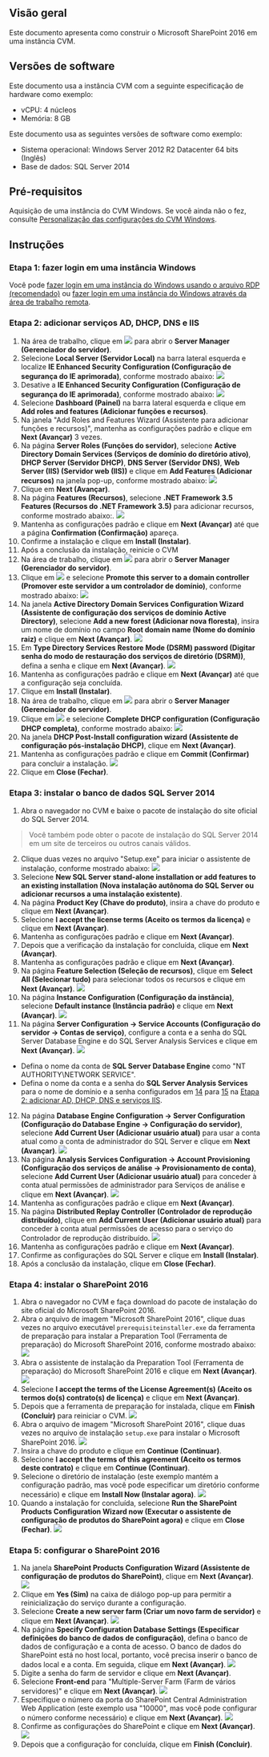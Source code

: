 ## Visão geral
Este documento apresenta como construir o Microsoft SharePoint 2016 em uma instância CVM.

## Versões de software
Este documento usa a instância CVM com a seguinte especificação de hardware como exemplo:
- vCPU: 4 núcleos
- Memória: 8 GB

Este documento usa as seguintes versões de software como exemplo:
- Sistema operacional: Windows Server 2012 R2 Datacenter 64 bits (Inglês)
- Base de dados: SQL Server 2014

## Pré-requisitos
Aquisição de uma instância do CVM Windows. Se você ainda não o fez, consulte [Personalização das configurações do CVM Windows](https://intl.cloud.tencent.com/document/product/213/10516).

## Instruções

### Etapa 1: fazer login em uma instância Windows
Você pode [fazer login em uma instância do Windows usando o arquivo RDP (recomendado)](https://intl.cloud.tencent.com/document/product/213/5435) ou [fazer login em uma instância do Windows através da área de trabalho remota](https://intl.cloud.tencent.com/document/product/213/32498).

<span id="AddAD_DHCP_DNS_IIS"></span>
### Etapa 2: adicionar serviços AD, DHCP, DNS e IIS
1. Na área de trabalho, clique em <img src="https://main.qcloudimg.com/raw/f779581f1ce3edfead8c725ce1504009.png" style="margin: 0;"></img> para abrir o **Server Manager (Gerenciador do servidor)**.
2. Selecione **Local Server (Servidor Local)** na barra lateral esquerda e localize **IE Enhanced Security Configuration (Configuração de segurança do IE aprimorada)**, conforme mostrado abaixo:
![](https://main.qcloudimg.com/raw/c2b0791555bbc910cea70732c75daa0f.png)
3. Desative a **IE Enhanced Security Configuration (Configuração de segurança do IE aprimorada)**, conforme mostrado abaixo:
![](https://main.qcloudimg.com/raw/6acbf171bc703100401e48e362539b21.png)
4. Selecione **Dashboard (Painel)** na barra lateral esquerda e clique em **Add roles and features (Adicionar funções e recursos)**.
5. Na janela "Add Roles and Features Wizard (Assistente para adicionar funções e recursos)", mantenha as configurações padrão e clique em **Next (Avançar)** 3 vezes.
6. Na página **Server Roles (Funções do servidor)**, selecione **Active Directory Domain Services (Serviços de domínio do diretório ativo)**, **DHCP Server (Servidor DHCP)**, **DNS Server (Servidor DNS)**, **Web Server (IIS) (Servidor web (IIS))** e clique em **Add Features (Adicionar recursos)** na janela pop-up, conforme mostrado abaixo:
![](https://main.qcloudimg.com/raw/a2bb1c86c9277ca870c629ecf5b0d3f5.png)
7. Clique em **Next (Avançar)**.
8. Na página **Features (Recursos)**, selecione **.NET Framework 3.5 Features (Recursos do .NET Framework 3.5)** para adicionar recursos, conforme mostrado abaixo:.
![](https://main.qcloudimg.com/raw/bf47abbb95ad42b9d6c720c3bb2c846b.png)
9. Mantenha as configurações padrão e clique em **Next (Avançar)** até que a página **Confirmation (Confirmação)** apareça.
10. Confirme a instalação e clique em **Install (Instalar)**.
11. Após a conclusão da instalação, reinicie o CVM
12. Na área de trabalho, clique em <img src="https://main.qcloudimg.com/raw/f779581f1ce3edfead8c725ce1504009.png" style="margin: 0;"></img> para abrir o **Server Manager (Gerenciador do servidor)**.
13. Clique em <img src="https://main.qcloudimg.com/raw/b7b26ebdfecb3b158adac1a37d7a23f3.png" style="margin: 0;"></img> e selecione **Promote this server to a domain controller (Promover este servidor a um controlador de domínio)**, conforme mostrado abaixo:
![](https://main.qcloudimg.com/raw/1e6aa1d75044898357709909bb969c6f.png)
14. <span id="step14"></span>Na janela **Active Directory Domain Services Configuration Wizard (Assistente de configuração dos serviços de domínio Active Directory)**, selecione **Add a new forest (Adicionar nova floresta)**, insira um nome de domínio no campo **Root domain name (Nome do domínio raiz)** e clique em **Next (Avançar)**.
![](https://main.qcloudimg.com/raw/017acc0e5939632f3808698f36320fd2.png)
15. <span id="step15"></span>Em **Type Directory Services Restore Mode (DSRM) password (Digitar senha do modo de restauração dos serviços de diretório (DSRM))**, defina a senha e clique em **Next (Avançar)**.
![](https://main.qcloudimg.com/raw/078672b95294790e4985108bd58d8504.png)
16. Mantenha as configurações padrão e clique em **Next (Avançar)** até que a configuração seja concluída.
17. Clique em **Install (Instalar)**.
18. Na área de trabalho, clique em <img src="https://main.qcloudimg.com/raw/f779581f1ce3edfead8c725ce1504009.png" style="margin: 0;"></img> para abrir o **Server Manager (Gerenciador do servidor)**.
19. Clique em <img src="https://main.qcloudimg.com/raw/b7b26ebdfecb3b158adac1a37d7a23f3.png" style="margin: 0;"></img> e selecione **Complete DHCP configuration (Configuração DHCP completa)**, conforme mostrado abaixo:
![](https://main.qcloudimg.com/raw/4c65a7990acc647866d73c1b5ba20a6c.png)
20. Na janela **DHCP Post-Install configuration wizard (Assistente de configuração pós-instalação DHCP)**, clique em **Next (Avançar)**.
21. Mantenha as configurações padrão e clique em **Commit (Confirmar)** para concluir a instalação.
![](https://main.qcloudimg.com/raw/4162a8fbde1b7af1d8fadacaa61965cf.png)
22. Clique em **Close (Fechar)**.

### Etapa 3: instalar o banco de dados SQL Server 2014

1. Abra o navegador no CVM e baixe o pacote de instalação do site oficial do SQL Server 2014.
> Você também pode obter o pacote de instalação do SQL Server 2014 em um site de terceiros ou outros canais válidos.
>
2. Clique duas vezes no arquivo "Setup.exe" para iniciar o assistente de instalação, conforme mostrado abaixo:
![](https://main.qcloudimg.com/raw/f2cc33aef5ec2662238ffeca56d08a7d.png)
3. Selecione **New SQL Server stand-alone installation or add features to an existing installation (Nova instalação autônoma do SQL Server ou adicionar recursos a uma instalação existente)**.
4. Na página **Product Key (Chave do produto)**, insira a chave do produto e clique em **Next (Avançar)**.
5. Selecione **I accept the license terms (Aceito os termos da licença)** e clique em **Next (Avançar)**.
6. Mantenha as configurações padrão e clique em **Next (Avançar)**.
7. Depois que a verificação da instalação for concluída, clique em **Next (Avançar)**.
8. Mantenha as configurações padrão e clique em **Next (Avançar)**.
9. Na página **Feature Selection (Seleção de recursos)**, clique em **Select All (Selecionar tudo)** para selecionar todos os recursos e clique em **Next (Avançar)**.
![](https://main.qcloudimg.com/raw/92eac7b681dae5937bafa484874ae122.png)
10. Na página **Instance Configuration (Configuração da instância)**, selecione **Default instance (Instância padrão)** e clique em **Next (Avançar)**.
![](https://main.qcloudimg.com/raw/2bf1682b927b66224c574435ee35e7af.png)
11. Na página **Server Configuration -> Service Accounts (Configuração do servidor -> Contas de serviço)**, configure a conta e a senha do SQL Server Database Engine e do SQL Server Analysis Services e clique em **Next (Avançar)**.
![](https://main.qcloudimg.com/raw/1310d9db077772be6dad6f58a698273e.png)
 - Defina o nome da conta de **SQL Server Database Engine** como "NT AUTHORITY\NETWORK SERVICE".
 - Defina o nome da conta e a senha do **SQL Server Analysis Services** para o nome de domínio e a senha configurados em [14](#step14) para [15](#step15) na [Etapa 2: adicionar AD, DHCP, DNS e serviços IIS](#AddAD_DHCP_DNS_IIS).
12. Na página **Database Engine Configuration -> Server Configuration (Configuração do Database Engine -> Configuração do servidor)**, selecione **Add Current User (Adicionar usuário atual)** para usar a conta atual como a conta de administrador do SQL Server e clique em **Next (Avançar)**.
![](https://main.qcloudimg.com/raw/90ac80988b45a6b08650d97fd0d08c09.png)
13. Na página **Analysis Services Configuration -> Account Provisioning (Configuração dos serviços de análise -> Provisionamento de conta)**, selecione **Add Current User (Adicionar usuário atual)** para conceder à conta atual permissões de administrador para Serviços de análise e clique em **Next (Avançar)**.
![](https://main.qcloudimg.com/raw/5fda4e9b2ac31d8394ab0dfa14847d73.png)
14. Mantenha as configurações padrão e clique em **Next (Avançar)**.
15. Na página **Distributed Replay Controller (Controlador de reprodução distribuído)**, clique em **Add Current User (Adicionar usuário atual)** para conceder à conta atual permissões de acesso para o serviço do Controlador de reprodução distribuído.
![](https://main.qcloudimg.com/raw/2b67cc38051c51cb88ba7bbb740027b3.png)
16. Mantenha as configurações padrão e clique em **Next (Avançar)**.
17. Confirme as configurações do SQL Server e clique em **Install (Instalar)**.
18. Após a conclusão da instalação, clique em **Close (Fechar)**.


### Etapa 4: instalar o SharePoint 2016

1. Abra o navegador no CVM e faça download do pacote de instalação do site oficial do Microsoft SharePoint 2016.
2. Abra o arquivo de imagem "Microsoft SharePoint 2016", clique duas vezes no arquivo executável `prerequisiteinstaller.exe` da ferramenta de preparação para instalar a Preparation Tool (Ferramenta de preparação) do Microsoft SharePoint 2016, conforme mostrado abaixo:
![](https://main.qcloudimg.com/raw/1c6c2e0970ea456bbabd4a77ef454a5e.png)
3. Abra o assistente de instalação da Preparation Tool (Ferramenta de preparação) do Microsoft SharePoint 2016 e clique em **Next (Avançar)**.
![](https://main.qcloudimg.com/raw/4b42cde60ca558a7c905c6f8031e3a50.png)
4. Selecione **I accept the terms of the License Agreement(s) (Aceito os termos do(s) contrato(s) de licença)** e clique em **Next (Avançar)**.
5. Depois que a ferramenta de preparação for instalada, clique em **Finish (Concluir)** para reiniciar o CVM.
![](https://main.qcloudimg.com/raw/a8c14625c359decb9941511e267ea2a6.png)
6. Abra o arquivo de imagem "Microsoft SharePoint 2016", clique duas vezes no arquivo de instalação `setup.exe` para instalar o Microsoft SharePoint 2016.
![](https://main.qcloudimg.com/raw/2614739955551657148d9c3a72e566df.png)
7. Insira a chave do produto e clique em **Continue (Continuar)**.
8. Selecione **I accept the terms of this agreement (Aceito os termos deste contrato)** e clique em **Continue (Continuar)**.
9. Selecione o diretório de instalação (este exemplo mantém a configuração padrão, mas você pode especificar um diretório conforme necessário) e clique em **Install Now (Instalar agora)**.
![](https://main.qcloudimg.com/raw/3ea703e1632ec78b3f8f4b961c189208.png)
10. Quando a instalação for concluída, selecione **Run the SharePoint Products Configuration Wizard now (Executar o assistente de configuração de produtos do SharePoint agora)** e clique em **Close (Fechar)**.
![](https://main.qcloudimg.com/raw/368fa9a4cdb3b47a77c554db855737e0.png)

### Etapa 5: configurar o SharePoint 2016

1. Na janela **SharePoint Products Configuration Wizard (Assistente de configuração de produtos do SharePoint)**, clique em **Next (Avançar)**.
![](https://main.qcloudimg.com/raw/73aa25130b0e24e6784760a28d6d8fe2.png)
2. Clique em **Yes (Sim)** na caixa de diálogo pop-up para permitir a reinicialização do serviço durante a configuração.
3. Selecione **Create a new server farm (Criar um novo farm de servidor)** e clique em **Next (Avançar)**.
![](https://main.qcloudimg.com/raw/b66da626c4883f2f2fb1b75bce6042f6.png)
4. Na página **Specify Configuration Database Settings (Especificar definições do banco de dados de configuração)**, defina o banco de dados de configuração e a conta de acesso.
O banco de dados do SharePoint está no host local, portanto, você precisa inserir o banco de dados local e a conta. Em seguida, clique em **Next (Avançar)**.
![](https://main.qcloudimg.com/raw/d1ccac780ddb9fb308b071fe385ad3f6.png)
5. Digite a senha do farm de servidor e clique em **Next (Avançar)**.
6. Selecione **Front-end** para "Multiple-Server Farm (Farm de vários servidores)" e clique em **Next (Avançar)**.
![](https://main.qcloudimg.com/raw/c23051f73ae543002bc9c15d3d2b3387.png)
7. Especifique o número da porta do SharePoint Central Administration Web Application (este exemplo usa "10000", mas você pode configurar o número conforme necessário) e clique em **Next (Avançar)**.
![](https://main.qcloudimg.com/raw/c7622761e6eb45b1935fccc851379b29.png)
8. Confirme as configurações do SharePoint e clique em **Next (Avançar)**.
![](https://main.qcloudimg.com/raw/8d97c6aff42bb8b27fb3e108fa3d16d8.png)
9. Depois que a configuração for concluída, clique em **Finish (Concluir)**.

